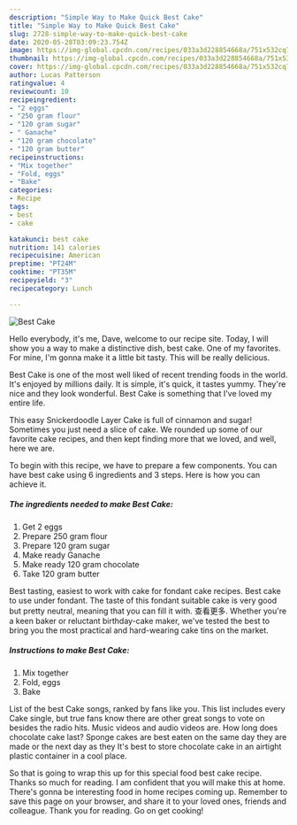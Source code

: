 ```yaml
---
description: "Simple Way to Make Quick Best Cake"
title: "Simple Way to Make Quick Best Cake"
slug: 2728-simple-way-to-make-quick-best-cake
date: 2020-05-28T03:09:23.754Z
image: https://img-global.cpcdn.com/recipes/033a3d228854668a/751x532cq70/best-cake-recipe-main-photo.jpg
thumbnail: https://img-global.cpcdn.com/recipes/033a3d228854668a/751x532cq70/best-cake-recipe-main-photo.jpg
cover: https://img-global.cpcdn.com/recipes/033a3d228854668a/751x532cq70/best-cake-recipe-main-photo.jpg
author: Lucas Patterson
ratingvalue: 4
reviewcount: 10
recipeingredient:
- "2 eggs"
- "250 gram flour"
- "120 gram sugar"
- " Ganache"
- "120 gram chocolate"
- "120 gram butter"
recipeinstructions:
- "Mix together"
- "Fold, eggs"
- "Bake"
categories:
- Recipe
tags:
- best
- cake

katakunci: best cake 
nutrition: 141 calories
recipecuisine: American
preptime: "PT24M"
cooktime: "PT35M"
recipeyield: "3"
recipecategory: Lunch

---
```



![Best Cake](https://img-global.cpcdn.com/recipes/033a3d228854668a/751x532cq70/best-cake-recipe-main-photo.jpg)

Hello everybody, it's me, Dave, welcome to our recipe site. Today, I will show you a way to make a distinctive dish, best cake. One of my favorites. For mine, I'm gonna make it a little bit tasty. This will be really delicious.

Best Cake is one of the most well liked of recent trending foods in the world. It's enjoyed by millions daily. It is simple, it's quick, it tastes yummy. They're nice and they look wonderful. Best Cake is something that I've loved my entire life.

This easy Snickerdoodle Layer Cake is full of cinnamon and sugar! Sometimes you just need a slice of cake. We rounded up some of our favorite cake recipes, and then kept finding more that we loved, and well, here we are.


To begin with this recipe, we have to prepare a few components. You can have best cake using 6 ingredients and 3 steps. Here is how you can achieve it.

<!--inarticleads1-->

##### The ingredients needed to make Best Cake:

1. Get 2 eggs
1. Prepare 250 gram flour
1. Prepare 120 gram sugar
1. Make ready  Ganache
1. Make ready 120 gram chocolate
1. Take 120 gram butter


Best tasting, easiest to work with cake for fondant cake recipes. Best cake to use under fondant. The taste of this fondant suitable cake is very good but pretty neutral, meaning that you can fill it with. 查看更多. Whether you&#39;re a keen baker or reluctant birthday-cake maker, we&#39;ve tested the best to bring you the most practical and hard-wearing cake tins on the market. 

<!--inarticleads2-->

##### Instructions to make Best Cake:

1. Mix together
1. Fold, eggs
1. Bake


List of the best Cake songs, ranked by fans like you. This list includes every Cake single, but true fans know there are other great songs to vote on besides the radio hits. Music videos and audio videos are. How long does chocolate cake last? Sponge cakes are best eaten on the same day they are made or the next day as they It&#39;s best to store chocolate cake in an airtight plastic container in a cool place. 

So that is going to wrap this up for this special food best cake recipe. Thanks so much for reading. I am confident that you will make this at home. There's gonna be interesting food in home recipes coming up. Remember to save this page on your browser, and share it to your loved ones, friends and colleague. Thank you for reading. Go on get cooking!
